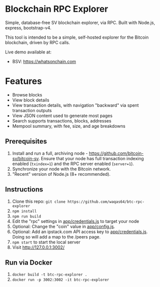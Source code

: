 # Blockchain RPC Explorer

Simple, database-free SV blockchain explorer, via RPC. Built with Node.js, express, bootstrap-v4.

This tool is intended to be a simple, self-hosted explorer for the Bitcoin blockchain, driven by RPC calls.

Live demo available at:

* BSV: https://whatsonchain.com

# Features

* Browse blocks
* View block details
* View transaction details, with navigation "backward" via spent transaction outputs
* View JSON content used to generate most pages
* Search supports transactions, blocks, addresses
* Mempool summary, with fee, size, and age breakdowns

## Prerequisites

1. Install and run a full, archiving node - https://github.com/bitcoin-sv/bitcoin-sv. Ensure that your node has full transaction indexing enabled (`txindex=1`) and the RPC server enabled (`server=1`).
2. Synchronize your node with the Bitcoin network.
3. "Recent" version of Node.js (8+ recommended).

## Instructions

1. Clone this repo: `git clone https://github.com/waqas64/btc-rpc-explorer`
2. `npm install`
3. `npm run build`
4. Edit the "rpc" settings in [app/credentials.js](app/credentials.js) to target your node
5. Optional: Change the "coin" value in [app/config.js](app/config.js).
6. Optional: Add an ipstack.com API access key to [app/credentials.js](app/credentials.js). Doing so will add a map to the /peers page.
7. `npm start` to start the local server
8. Visit http://127.0.0.1:3002/

## Run via Docker

1. `docker build -t btc-rpc-explorer .`
2. `docker run -p 3002:3002 -it btc-rpc-explorer`
